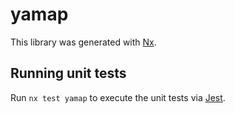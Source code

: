# yamap

This library was generated with [Nx](https://nx.dev).

## Running unit tests

Run `nx test yamap` to execute the unit tests via [Jest](https://jestjs.io).
